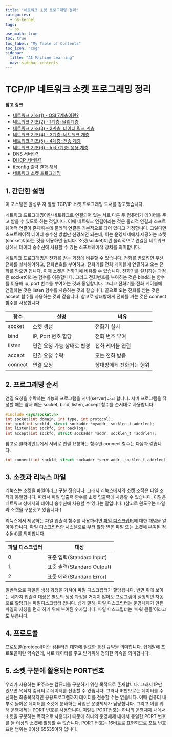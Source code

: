 ```yaml
---
title: "네트워크 소켓 프로그래밍 정리" 
categories:
  - os-kernel
tags:
  - os
use_math: true
toc: true
toc_label: "My Table of Contents"
toc_icon: "cog"
sidebar:
  title: "AI Machine Learning"
  nav: sidebar-contents
---
```


# TCP/IP 네트워크 소켓 프로그래밍 정리

**참고 링크**

* [네트워크 기초(1) - OSI 7계층이란?](https://losskatsu.github.io/os-kernel/network-basic01/)
* [네트워크 기초(2) - 1계층: 물리계층](https://losskatsu.github.io/os-kernel/network-basic02/)
* [네트워크 기초(3) - 2계층: 데이터 링크 계층](https://losskatsu.github.io/os-kernel/network-basic03/)
* [네트워크 기초(4) - 3계층: 네트워크 계층](https://losskatsu.github.io/os-kernel/network-basic04/)
* [네트워크 기초(5) - 4계층: 전송 계층](https://losskatsu.github.io/os-kernel/network-basic05/)
* [네트워크 기초(6) - 5,6,7계층: 응용 계층](https://losskatsu.github.io/os-kernel/network-basic06/)
* [DNS 서버란?](https://losskatsu.github.io/os-kernel/etc-host-dns/)
* [DHCP 서버란?](https://losskatsu.github.io/os-kernel/dhcp/)
* [ifconfig 출력 결과 해석](https://losskatsu.github.io/os-kernel/ifconfig/)
* [네트워크 소켓 프로그래밍](https://losskatsu.github.io/os-kernel/network-socket/)


## 1. 간단한 설명

이 포스팅은 윤성우 저 열혈 TCP/IP 소켓 프로그래밍 도서를 참고했습니다. 


네트워크 프로그래밍이란 네트워크로 연결되어 있는 서로 다른 두 컴퓨터가 데이터를 주고 받을 수 있도록 하는 것입니다. 
이때 네트워크 연결이라는 것은 물리적 연결과 소프트웨어적 연결이 존재하는데 물리적 연결은 기본적으로 되어 있다고 가정합니다. 
그렇다면 소프트웨어적 데이터 송수신 방법만 신경쓰면 되는데, 이는 운영체제에서 제공하는 소켓(socket)이라는 것을 이용하면 됩니다.
소켓(socket)이란 물리적으로 연결된 네트워크 상에서 데이터 송수신에 사용할 수 있는 소프트웨어적 장치를 의미합니다.  

네트워크 프로그래밍은 전화를 받는 과정에 비유할 수 있습니다. 전화를 받으려면 우선 전화를 설치해야하고, 전화번호를 부여하고, 
전화기를 전화 케이블에 연결하고 오는 전화를 받으면 됩니다.
이때 소켓은 전화기에 비유할 수 있습니다. 전화기를 설치하는 과정은 socket이라는 함수를 이용합니다. 
그리고 전화번호를 부여하는 것은 bind라는 함수를 이용해 ip, port 번호를 부여하는 것과 동일합니다. 
그리고 전화기를 전화 케이블에 연결하는 것은 listen 함수를 사용하는 것과 같습니다. 
끝으로 오는 전화를 받는 것은 accept 함수를 사용하는 것과 같습니다. 
참고로 상대방에게 전화를 거는 것은 connect 함수를 사용합니다.

함수 | 설명 |비유
-----|------|--
socket | 소켓 생성 | 전화기 설치 
bind | IP, Port 번호 할당 | 전화 번호 부여
listen | 연결 요청 가능 상태로 변경 | 전화 케이블 연결
accept | 연결 요청 수락| 오는 전화 받음
connect | 연결 요청 | 상대방에게 전화거는 행위

## 2. 프로그래밍 순서

연결 요청을 수락하는 기능의 프로그램을 서버(server)라고 합니다. 
서버 프로그램을 작성할 때는 앞서 배운 socket, bind, listen, accept 함수를 순서대로 사용합니다. 

```c
#include <sys/socket.h>
int socket(int domain, int type, int protocol);
int bind(int sockfd, struct sockaddr *myaddr, socklen_t addrlen);
int listen(int sockfd, int backlog);
int accept(int sockfd, struct sockaddr *addr, socklen_t *addrlen);
```

참고로 클라이언트에서 서버로 연결 요청하는 함수인 connect 함수는 다음과 같습니다.

```c
int connect(int sockfd, struct sockaddr *serv_addr, socklen_t addrlen);
```


## 3. 소켓과 리눅스 파일

리눅스는 소켓을 파일이라고 구분 짓습니다. 그래서 리눅스에서의 소켓 조작은 파일 조작과 동일합니다. 
따라서 파일 입출력 함수를 소켓 입출력에 사용할 수 있습니다. 
이말은 네트워크 상에서의 데이터 송수신에 사용할 수 있다는 말입니다. 
(참고로 윈도우는 파일과 소켓을 구분짓고 있습니다.)

리눅스에서 제공하는 파일 입출력 함수를 사용하려면 [파일 디스크립터](https://losskatsu.github.io/os-kernel/linux-redirection/)에 대한 개념을 알아야 합니다. 파일 디스크립터란 시스템으로 부터 할당 받은 파일 또는 소켓에 부여된 정수(int)를 의미합니다. 

파일 디스크립터 | 대상
----------------|------
0 | 표준 입력(Standard Input)
1 | 표준 출력(Standard Output)
2 | 표준 에러(Standard Error)

일반적으로 파일은 생성 과정을 거쳐야 파일 디스크립터가 할당됩니다. 
반면 위에 보이는 세가지 입출력 대상은 별도의 생성 과정을 거치지 않아도 
프로그램이 실행되면 자동으로 할당되는 파일디스크립터 입니다. 
쉽게 말해, 파일 디스크립터는 운영체제가 만든 파일의 지칭을 편히 하기 위해 부여된 숫자입니다. 
파일 디스크립터는 '파워 핸들'이라고도 부릅니다. 

## 4. 프로토콜

프로토콜(protocol)이란 컴퓨터간 대화에 필요한 통신 규약을 의미합니다. 
쉽게말해 프로토콜이란 약속인데, 서로 데이터를 주고 받기위해 정의한 약속을 의미합니다.

## 5. 소켓 구분에 활용되는 PORT번호

우리가 사용하는 IP주소는 컴퓨터를 구분하기 위한 목적으로 존재합니다. 
그래서 IP만 있으면 목적지 컴퓨터로 데이터를 전송할 수 있습니다. 
그러나 IP만으로는 데이터를 수신하는 최종목적지인 응용프로그램까지 
데이터를 전송할 수는 없습니다. 
이때 컴퓨터 내부로 들어온 데이터를 소켓에 분배하는 작업은 운영체제가 담당합니다. 
그리고 이를 위해 운영체제는 PORT 번호를 사용합니다. 
이렇듯 PORT번호는 하나의 운영체제 내에서 소켓을 구분하는 목적으로 사용되기 때문에 
하나의 운영체제 내에서 동일한 PORT 번호를 둘 이상의 소켓에 할당할 수 없습니다. 
PORT 번호는 16비트로 표현되므로 포트 번호 표현 범위는  0이상 65535이하 입니다. 



